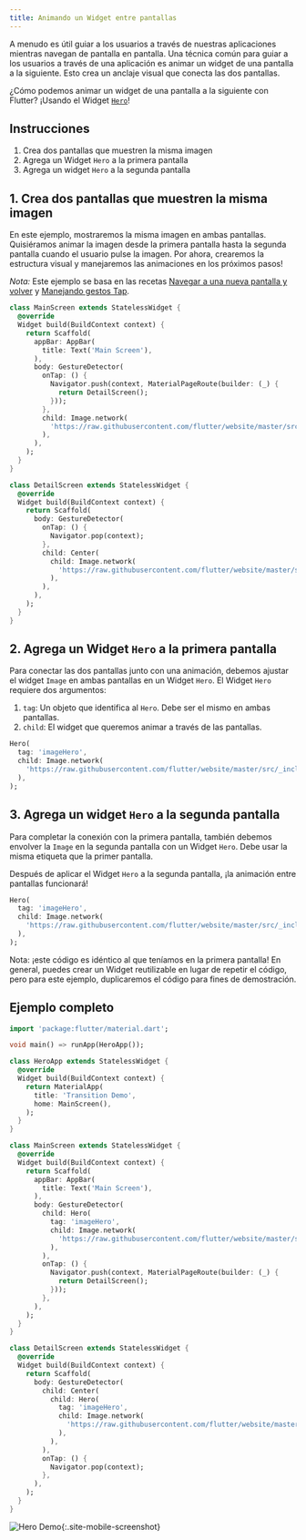 ```yaml
---
title: Animando un Widget entre pantallas
---
```


A menudo es útil guiar a los usuarios a través de nuestras aplicaciones mientras 
navegan de pantalla en pantalla. Una técnica común para guiar a los usuarios a 
través de una aplicación es animar un widget de una pantalla a la siguiente. 
Esto crea un anclaje visual que conecta las dos pantallas.

¿Cómo podemos animar un widget de una pantalla a la siguiente con Flutter? ¡Usando el Widget 
[`Hero`](https://docs.flutter.io/flutter/widgets/Hero-class.html)!  

## Instrucciones

  1. Crea dos pantallas que muestren la misma imagen
  2. Agrega un Widget `Hero` a la primera pantalla
  3. Agrega un widget `Hero` a la segunda pantalla

## 1. Crea dos pantallas que muestren la misma imagen

En este ejemplo, mostraremos la misma imagen en ambas pantallas. Quisiéramos 
animar la imagen desde la primera pantalla hasta la segunda pantalla cuando el 
usuario pulse la imagen. Por ahora, crearemos la estructura visual y manejaremos 
las animaciones en los próximos pasos!

*Nota:* Este ejemplo se basa en las recetas
[Navegar a una nueva pantalla y volver](/docs/cookbook/navigation/navigation-basics) 
y [Manejando gestos Tap](/docs/cookbook/gestures/handling-taps). 

```dart
class MainScreen extends StatelessWidget {
  @override
  Widget build(BuildContext context) {
    return Scaffold(
      appBar: AppBar(
        title: Text('Main Screen'),
      ),
      body: GestureDetector(
        onTap: () {
          Navigator.push(context, MaterialPageRoute(builder: (_) {
            return DetailScreen();
          }));
        },
        child: Image.network(
          'https://raw.githubusercontent.com/flutter/website/master/src/_includes/code/layout/lakes/images/lake.jpg',
        ),
      ),
    );
  }
}

class DetailScreen extends StatelessWidget {
  @override
  Widget build(BuildContext context) {
    return Scaffold(
      body: GestureDetector(
        onTap: () {
          Navigator.pop(context);
        },
        child: Center(
          child: Image.network(
            'https://raw.githubusercontent.com/flutter/website/master/src/_includes/code/layout/lakes/images/lake.jpg',
          ),
        ),
      ),
    );
  }
}
```

## 2.  Agrega un Widget `Hero` a la primera pantalla

Para conectar las dos pantallas junto con una animación, debemos ajustar el 
widget `Image` en ambas pantallas en un Widget `Hero`. El Widget `Hero` requiere 
dos argumentos:

  1. `tag`: Un objeto que identifica al `Hero`. Debe ser el mismo en ambas 
  pantallas.
  2. `child`: El widget que queremos animar a través de las pantallas.
  
<!-- skip -->
```dart
Hero(
  tag: 'imageHero',
  child: Image.network(
    'https://raw.githubusercontent.com/flutter/website/master/src/_includes/code/layout/lakes/images/lake.jpg',
  ),
);
```  

## 3. Agrega un widget `Hero` a la segunda pantalla

Para completar la conexión con la primera pantalla, también debemos envolver la 
`Image` en la segunda pantalla con un Widget `Hero`. Debe usar la misma etiqueta 
que la primer pantalla.

Después de aplicar el Widget `Hero` a la segunda pantalla, ¡la animación entre 
pantallas funcionará!

<!-- skip -->
```dart
Hero(
  tag: 'imageHero',
  child: Image.network(
    'https://raw.githubusercontent.com/flutter/website/master/src/_includes/code/layout/lakes/images/lake.jpg',
  ),
);
```

Nota: ¡este código es idéntico al que teníamos en la primera pantalla! En 
general, puedes crear un Widget reutilizable en lugar de repetir el código, pero 
para este ejemplo, duplicaremos el código para fines de demostración.

## Ejemplo completo

```dart
import 'package:flutter/material.dart';

void main() => runApp(HeroApp());

class HeroApp extends StatelessWidget {
  @override
  Widget build(BuildContext context) {
    return MaterialApp(
      title: 'Transition Demo',
      home: MainScreen(),
    );
  }
}

class MainScreen extends StatelessWidget {
  @override
  Widget build(BuildContext context) {
    return Scaffold(
      appBar: AppBar(
        title: Text('Main Screen'),
      ),
      body: GestureDetector(
        child: Hero(
          tag: 'imageHero',
          child: Image.network(
            'https://raw.githubusercontent.com/flutter/website/master/src/_includes/code/layout/lakes/images/lake.jpg',
          ),
        ),
        onTap: () {
          Navigator.push(context, MaterialPageRoute(builder: (_) {
            return DetailScreen();
          }));
        },
      ),
    );
  }
}

class DetailScreen extends StatelessWidget {
  @override
  Widget build(BuildContext context) {
    return Scaffold(
      body: GestureDetector(
        child: Center(
          child: Hero(
            tag: 'imageHero',
            child: Image.network(
              'https://raw.githubusercontent.com/flutter/website/master/src/_includes/code/layout/lakes/images/lake.jpg',
            ),
          ),
        ),
        onTap: () {
          Navigator.pop(context);
        },
      ),
    );
  }
}
```

![Hero Demo](/images/cookbook/hero.gif){:.site-mobile-screenshot}
